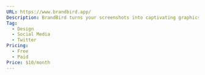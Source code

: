 ```yaml
---
URL: https://www.brandbird.app/
Description: BrandBird turns your screenshots into captivating graphics aligned with your branding to help you boost your social media reach & engagement!
Tag:
  - Design
  - Social Media
  - Twitter
Pricing:
  - Free
  - Paid
Price: $10/month
---
```

